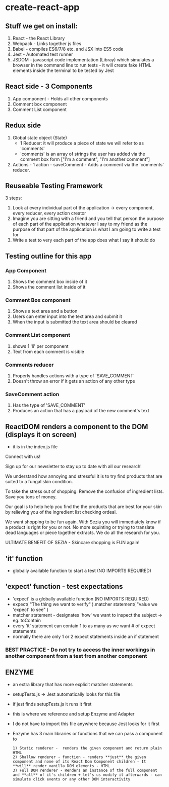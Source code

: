 # create-react-app

## Stuff we get on install:

1. React - the React Library
2. Webpack - Links together js files
3. Babel - compiles ES6/7/8 etc. and JSX into ES5 code
4. Jest - Automated test runner
5. JSDOM - javascript code implementation (Libray) which simulates a browser in the command line to run tests - it will create fake HTML elements inside the terminal to be tested by Jest

## React side - 3 Components

1. App component - Holds all other components
2. Comment box component
3. Comment List component

## Redux side

1. Global state object (State)
   - 1 Reducer: it will produce a piece of state we will refer to as 'comments'
   - 'comments' is an array of strings the user has added via the comment box form ["I'm a comment", "I'm another comment"]
2. Actions - 1 action - saveComment - Adds a comment via the 'comments' reducer.

## Reuseable Testing Framework

3 steps:

1. Look at every individual part of the application -> every component, every reducer, every action creator
2. Imagine you are sitting with a friend and you tell that person the purpose of each part of the application whatever I say to my friend as the purpose of that part of the application is what I am going to write a test for
3. Write a test to very each part of the app does what I say it should do

## Testing outline for this app

### App Component

1. Shows the comment box inside of it
2. Shows the comment list inside of it

### Comment Box component

1. Shows a text area and a button
2. Users can enter input into the text area and submit it
3. When the input is submitted the text area should be cleared

### Comment List component

1. shows 1 'li' per component
2. Text from each comment is visible

### Comments reducer

1. Properly handles actions with a type of 'SAVE_COMMENT'
2. Doesn't throw an error if it gets an action of any other type

### SaveComment action

1. Has the type of 'SAVE_COMMENT'
2. Produces an action that has a payload of the new comment's text

## ReactDOM renders a component to the DOM (displays it on screen)

- it is in the index.js file

Connect with us!

Sign up for our newsletter to stay up to date with all our research!

We understand how annoying and stressful it is to try find products that are suited to a fungal skin condition.

To take the stress out of shopping. Remove the confusion of ingredient lists. Save you tons of money.

Our goal is to help help you find the the products that are best for your skin by relieving you of the ingredient list checking ordeal.

We want shopping to be fun again. With Sezia you will immediately know if a product is right for you or not. No more squinting or trying to translate dead languages or piece together extracts. We do all the research for you.

ULTIMATE BENEFIT OF SEZIA - Skincare shopping is FUN again!

## 'it' function

- globally available function to start a test (NO IMPORTS REQUIRED)

## 'expect' function - test expectations

- 'expect' is a globally available function (NO IMPORTS REQUIRED)
- expect( "The thing we want to verify" ).matcher statement( "value we 'expect' to see" )
- matcher statement - designates 'how' we want to inspect the subject -> eg. toContain
- every 'it' statement can contain 1 to as many as we want # of expect statements
- normally there are only 1 or 2 expect statements inside an if statement

### BEST PRACTICE - Do not try to access the inner workings in another component from a test from another component

## ENZYME

- an extra library that has more explicit matcher statements
- setupTests.js -> Jest automatically looks for this file
- if jest finds setupTests.js it runs it first
- this is where we reference and setup Enzyme and Adapter
- I do not have to import this file anywhere because Jest looks for it first
- Enzyme has 3 main libraries or functions that we can pass a component to

      1) Static renderer -  renders the given component and return plain HTML
      2) Shallow renderer - function - renders **just** the given component and none of its React Dom Component children - It **will** render vanilla DOM elements - HTML
      3) Full DOM renderer - Renders an instance of the full component and **all** of it's children + let's us modify it afterwards - can simulate click events or any other DOM interactivity
